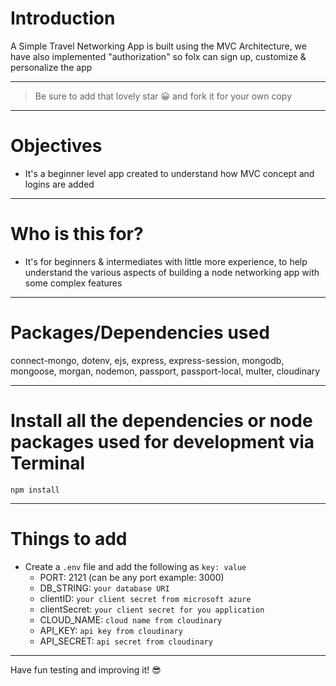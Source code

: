 # Introduction

A Simple Travel Networking App is built using the MVC Architecture, we have also implemented "authorization" so folx can sign up, customize & personalize the app 

---

> Be sure to add that lovely star 😀 and fork it for your own copy

---

# Objectives

- It's a beginner level app created to understand how MVC concept and logins are added

---

# Who is this for? 

- It's for beginners & intermediates with little more experience, to help understand the various aspects of building a node networking app with some complex features

---

# Packages/Dependencies used 

connect-mongo, dotenv, ejs, express, express-session, mongodb, mongoose, morgan, nodemon, passport, passport-local, multer, cloudinary

---

# Install all the dependencies or node packages used for development via Terminal

`npm install` 

---

# Things to add

- Create a `.env` file and add the following as `key: value` 
  - PORT: 2121 (can be any port example: 3000) 
  - DB_STRING: `your database URI` 
  - clientID: `your client secret from microsoft azure`
  - clientSecret: `your client secret for you application`
  - CLOUD_NAME: `cloud name from cloudinary`
  - API_KEY: `api key from cloudinary`
  - API_SECRET: `api secret from cloudinary`
 ---
 
 Have fun testing and improving it! 😎


